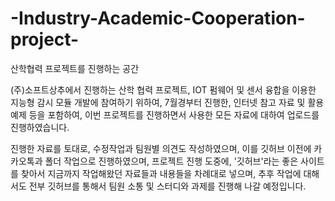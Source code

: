 # -Industry-Academic-Cooperation-project-
산학협력 프로젝트를 진행하는 공간

 (주)소프트상추에서 진행하는 산학 협력 프로젝트, IOT 펌웨어 및 센서 융합을 이용한 지능형 감시 모듈 개발에 참여하기 위하여,
7월경부터 진행한, 인터넷 참고 자료 및 활용 예제 등을 포함하여, 이번 프로젝트를 진행하면서 사용한 모든 자료에 대하여 업로드를
진행하였습니다.

 진행한 자료를 토대로, 수정작업과 팀원별 의견도 작성하였으며, 이를 깃허브 이전에 카카오톡과 폴더 작업으로 진행하였으며,
 프로젝트 진행 도중에, '깃허브'라는 좋은 사이트를 찾아서 지금까지 작업해왔던 자료들과 내용들을 차례대로 넣으며,
 추후 작업에 대해서도 전부 깃허브를 통해서 팀원 소통 및 스터디와 과제를 진행해 나갈 예정입니다.
